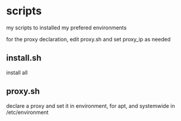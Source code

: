 # scripts
my scripts to installed my prefered environments


for the proxy declaration, edit proxy.sh and set proxy_ip as needed

## install.sh
install all

## proxy.sh
declare a proxy and set it in environment, for apt, and systemwide
in /etc/environment

